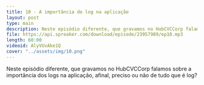 ```yaml
---
title: 10 - A importância do log na aplicação
layout: post
type: main
description: Neste episódio diferente, que gravamos no HubCVCCorp falamos sobre a importância dos logs na aplicação, afinal, preciso ou não de tudo que é log?
file: https://api.spreaker.com/download/episode/23957989/ep10.mp3
length: 60:00
videoid: AlyVUvAke1Q
cover: "../assets/img/10.png"
---
```


Neste episódio diferente, que gravamos no HubCVCCorp falamos sobre a importância dos logs na aplicação, afinal, preciso ou não de tudo que é log?